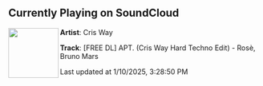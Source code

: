 ## Currently Playing on SoundCloud

[<img align="left" width="100" src="https://i1.sndcdn.com/artworks-V7gjurmKXNgQFshR-v0L2Xg-t500x500.jpg">](https://soundcloud.com/its-cris-way-music/apt-cris-way-edit?in=saxurn/sets/phong-daddy)

**Artist**: Cris Way 

**Track**: [FREE DL] APT. (Cris Way Hard Techno Edit) - Rosè, Bruno Mars

Last updated at 1/10/2025, 3:28:50 PM
